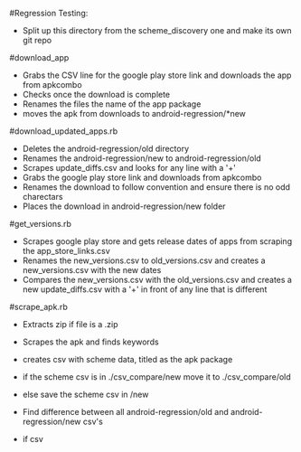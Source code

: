 #Regression Testing:

- Split up this directory from the scheme_discovery one and make its own git repo

#download_app
- Grabs the CSV line for the google play store link and downloads the app from apkcombo
- Checks once the download is complete
- Renames the files the name of the app package
- moves the apk from downloads to android-regression/*new

#download_updated_apps.rb
 - Deletes the android-regression/old directory
 - Renames the android-regression/new to android-regression/old 
 - Scrapes update_diffs.csv and looks for any line with a '+'
 - Grabs the google play store link and downloads from apkcombo
 - Renames the download to follow convention and ensure there is no odd charectars 
 - Places the download in android-regression/new folder

#get_versions.rb
 - Scrapes google play store and gets release dates of apps from scraping the app_store_links.csv
 - Renames the new_versions.csv to old_versions.csv and creates a new_versions.csv with the new dates
 - Compares the new_versions.csv with the old_versions.csv and creates a new update_diffs.csv with a '+' in front of any line that is different
 
#scrape_apk.rb
- Extracts zip if file is a .zip
- Scrapes the apk and finds keywords
- creates csv with scheme data, titled as the apk package
- if the scheme csv is in ./csv_compare/new move it to ./csv_compare/old
- else save the scheme csv in /new

- Find difference between all android-regression/old and android-regression/new csv's



- if csv 
 

 